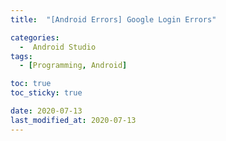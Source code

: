 ```yaml
---
title:  "[Android Errors] Google Login Errors" 

categories:
  -  Android Studio
tags:
  - [Programming, Android]

toc: true
toc_sticky: true

date: 2020-07-13
last_modified_at: 2020-07-13
---
```


